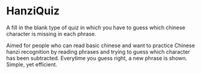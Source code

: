 # HanziQuiz
A fill in the blank type of quiz in which you have to guess which chinese character is missing in each phrase.

Aimed for people who can read basic chinese and want to practice Chinese hanzi recognition by reading phrases and trying to guess which character has been subtracted.
Everytime you guess right, a new phrase is shown. Simple, yet efficient.
